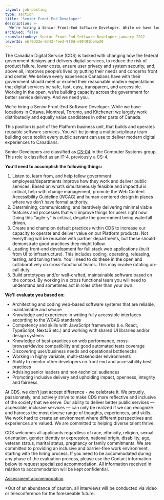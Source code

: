 ```yaml
---
layout: job-posting
type: section
title: 'Senior Front-End Developer'
description: >-
  We’re hiring a Senior Front-End Software Developer. While we have locations in Ottawa, Montreal, Toronto, and Kitchener; we largely work distributedly and equally value candidates in other parts of Canada.
archived: false
translationKey: Senior Front-End Software Developer-january 2022
leverId: ebf0d33e-0343-4ee3-9f0d-e00401bb4a20
---
```


The Canadian Digital Service (CDS) is tasked with changing how the federal government designs and delivers digital services, to reduce the risk of product failure, lower costs, ensure user privacy and system security, and, above all, improves people’s lives by putting their needs and concerns front and center. We believe every experience Canadians have with their government should meet or exceed their reasonable modern expectations that digital services be safe, fast, easy, transparent, and accessible. Working in the open, we’re building capacity across the government for better service delivery. And we need you.

We’re hiring a Senior Front-End Software Developer. While we have locations in Ottawa, Montreal, Toronto, and Kitchener; we largely work distributedly and equally value candidates in other parts of Canada.

This position is part of the Platform business unit, that builds and operates reusable software services. You will be joining a multidisciplinary team building out a toolkit every public servant can use to deliver modern digital experiences to Canadians.

Senior Developers are classified as [CS-04](https://www.tbs-sct.gc.ca/agreements-conventions/view-visualiser-eng.aspx?id=1#toc27633227634) in the Computer Systems group. This role is classified as an IT-4, previously a
CS-4.

**You’ll need to accomplish the following things:**

1. Listen to, learn from, and help fellow government employees/departments improve how they work and deliver public services. Based on what’s simultaneously feasible and impactful is critical, help with change management, promote the Web Content Accessibility Guideline (WCAG) and human-centered design in places where we don’t have formal authority.
2. Determining, communicating, and iteratively delivering minimal viable features and processes that will improve things for users right now. Doing this “agile-y” is critical, despite the government being waterfall driven.
3. Create and champion default practices within CDS to increase our capacity to operate and deliver value on our Platform products. Not everything will be reusable with partner departments, but these should demonstrate good practices they might follow.
4. Leading front-end development for full stack web applications (built from UI to infrastructure). This includes coding, operating, releasing, testing, and tuning them. You’ll need to do these in the open and collaboratively on cross-functional teams. This may involve rotating on-call duty.
5. Build prototypes and/or well-crafted, maintainable software based on the context. By working in a cross functional team you will need to understand and sometimes act in roles other than your own.

**We’ll evaluate you based on:**

- Architecting and coding web-based software systems that are reliable, maintainable and secure
- Knowledge and experience in writing fully accessible interfaces according to the WCAG standards
- Competency and skills with JavaScript frameworks (i.e. React, TypeScript, NextJS etc.) and working with shared UI libraries and/or design systems
- Knowledge of best-practices on web performance, cross-browser/device compatibility and good automated tests coverage
- Discovering user/business needs and operational bottlenecks
- Working in highly variable, multi-stakeholder environments
- Ability to mentor other developers on front end and accessibility best practices
- Advising senior leaders and non-technical audiences
- Promoting inclusive delivery and upholding impact, openness, integrity and fairness.


At CDS, we don’t just accept difference - we celebrate it. We proudly, passionately, and actively strive to make CDS more reflective and inclusive of the society that we serve. Our ability to deliver better public services — accessible, inclusive services — can only be realized if we can recognize and harness the most diverse range of thoughts, experiences, and skills. We work hard to create an environment where different perspectives and experiences are valued. We are committed to helping diverse talent thrive.

CDS welcomes all applicants regardless of race, ethnicity, religion, sexual orientation, gender identity or expression, national origin, disability, age, veteran status, marital status, pregnancy or family commitments. We are committed to providing an inclusive and barrier-free work environment, starting with the hiring process. If you need to be accommodated during any phase of the evaluation process, please use the Contact information below to request specialized accommodation. All information received in relation to accommodation will be kept confidential.

[Assessment accommodation](https://www.canada.ca/en/public-service-commission/services/assessment-accommodation-page.html)

*Out of an abundance of caution, all interviews will be conducted via video or teleconference for the foreseeable future.




